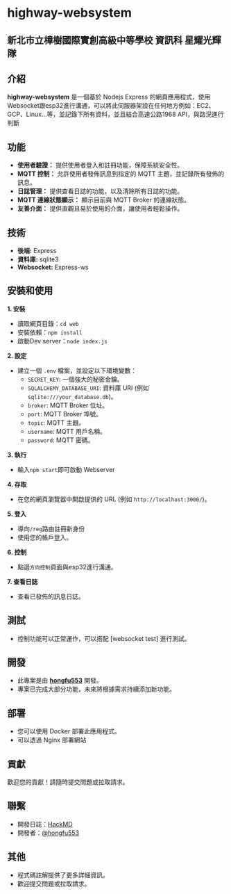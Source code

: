 # highway-websystem

## 新北市立樟樹國際實創高級中等學校 資訊科 星耀光輝隊

## 介紹

**highway-websystem** 是一個基於 Nodejs Express 的網頁應用程式，使用Websocket跟esp32進行溝通，可以將此伺服器架設在任何地方例如：EC2、GCP、Linux...等，並記錄下所有資料，並且結合高速公路1968 API，與路況進行判斷

## 功能

* **使用者驗證：** 提供使用者登入和註冊功能，保障系統安全性。
* **MQTT 控制：** 允許使用者發佈訊息到指定的 MQTT 主題，並記錄所有發佈的訊息。
* **日誌管理：** 提供查看日誌的功能，以及清除所有日誌的功能。
* **MQTT 連線狀態顯示：** 顯示目前與 MQTT Broker 的連線狀態。
* **友善介面：** 提供直觀且易於使用的介面，讓使用者輕鬆操作。

## 技術

* **後端:** Express
* **資料庫:** sqlite3
* **Websocket:** Express-ws


## 安裝和使用

**1. 安裝**

* 讀取網頁目錄：`cd web`
* 安裝依賴：`npm install`
* 啟動Dev server：`node index.js`

**2. 設定**

* 建立一個 `.env` 檔案，並設定以下環境變數：
    * `SECRET_KEY`: 一個強大的秘密金鑰。
    * `SQLALCHEMY_DATABASE_URI`: 資料庫 URI (例如 `sqlite:///your_database.db`)。
    * `broker`: MQTT Broker 位址。
    * `port`: MQTT Broker 埠號。
    * `topic`: MQTT 主題。
    * `username`: MQTT 用戶名稱。
    * `password`: MQTT 密碼。

**3. 執行**

* 輸入`npm start`即可啟動 Webserver

**4. 存取**

* 在您的網頁瀏覽器中開啟提供的 URL (例如 `http://localhost:3000/`)。

**5. 登入**

* 導向`/reg`路由註冊新身份
* 使用您的帳戶登入。

**6. 控制**

* 點選`方向控制`頁面與esp32進行溝通。

**7. 查看日誌**

* 查看已發佈的訊息日誌。

## 測試

* 控制功能可以正常運作，可以搭配 [websocket test] 進行測試。

## 開發

* 此專案是由 **[hongfu553](https://github.com/hongfu553)** 開發。
* 專案已完成大部分功能，未來將根據需求持續添加新功能。

## 部署

* 您可以使用 Docker 部署此應用程式。
* 可以透過 Nginx 部署網站

## 貢獻

歡迎您的貢獻！請隨時提交問題或拉取請求。

## 聯繫
* 開發日誌：[HackMD](https://hackmd.io/@O_KZXh_uSL2LuNrAlpnL7g/BkhMFbFOA)
* 開發者：[@hongfu553](https://github.com/hongfu553)

## 其他

* 程式碼註解提供了更多詳細資訊。
* 歡迎提交問題或拉取請求。
